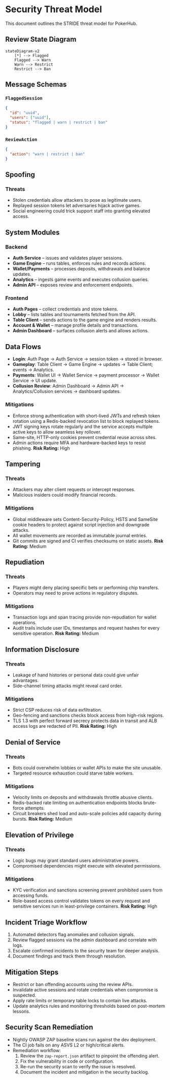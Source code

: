 # Security Threat Model

This document outlines the STRIDE threat model for PokerHub.

## Review State Diagram

```mermaid
stateDiagram-v2
    [*] --> Flagged
    Flagged --> Warn
    Warn --> Restrict
    Restrict --> Ban
```

## Message Schemas

### `FlaggedSession`

```json
{
  "id": "uuid",
  "users": ["uuid"],
  "status": "flagged | warn | restrict | ban"
}
```

### `ReviewAction`

```json
{
  "action": "warn | restrict | ban"
}
```

## Spoofing

### Threats
- Stolen credentials allow attackers to pose as legitimate users.
- Replayed session tokens let adversaries hijack active games.
- Social engineering could trick support staff into granting elevated access.

## System Modules

### Backend
- **Auth Service** – issues and validates player sessions.
- **Game Engine** – runs tables, enforces rules and records actions.
- **Wallet/Payments** – processes deposits, withdrawals and balance updates.
- **Analytics** – ingests game events and executes collusion queries.
- **Admin API** – exposes review and enforcement endpoints.

### Frontend
- **Auth Pages** – collect credentials and store tokens.
- **Lobby** – lists tables and tournaments fetched from the API.
- **Table Client** – sends actions to the game engine and renders results.
- **Account & Wallet** – manage profile details and transactions.
- **Admin Dashboard** – surfaces collusion alerts and allows actions.

## Data Flows
- **Login**: Auth Page → Auth Service → session token → stored in browser.
- **Gameplay**: Table Client → Game Engine → updates → Table Client; events → Analytics.
- **Payments**: Wallet UI → Wallet Service → payment processor → Wallet Service → UI update.
- **Collusion Review**: Admin Dashboard → Admin API → Analytics/Collusion services → dashboard updates.

### Mitigations
- Enforce strong authentication with short-lived JWTs and refresh token rotation using a Redis-backed revocation list to block replayed tokens.
- JWT signing keys rotate regularly and the service accepts multiple active keys to allow seamless key rollover.
- Same-site, HTTP-only cookies prevent credential reuse across sites.
- Admin actions require MFA and hardware-backed keys to resist phishing.
**Risk Rating:** High

## Tampering

### Threats
- Attackers may alter client requests or intercept responses.
- Malicious insiders could modify financial records.

### Mitigations
- Global middleware sets Content-Security-Policy, HSTS and SameSite cookie headers to protect against script injection and downgrade attacks.
- All wallet movements are recorded as immutable journal entries.
- Git commits are signed and CI verifies checksums on static assets.
**Risk Rating:** Medium

## Repudiation

### Threats
- Players might deny placing specific bets or performing chip transfers.
- Operators may need to prove actions in regulatory disputes.

### Mitigations
- Transaction logs and span tracing provide non-repudiation for wallet operations.
- Audit trails include user IDs, timestamps and request hashes for every sensitive operation.
**Risk Rating:** Medium

## Information Disclosure

### Threats
- Leakage of hand histories or personal data could give unfair advantages.
- Side-channel timing attacks might reveal card order.

### Mitigations
- Strict CSP reduces risk of data exfiltration.
- Geo-fencing and sanctions checks block access from high-risk regions.
- TLS 1.3 with perfect forward secrecy protects data in transit and ALB access logs are redacted of PII.
**Risk Rating:** High

## Denial of Service

### Threats
- Bots could overwhelm lobbies or wallet APIs to make the site unusable.
- Targeted resource exhaustion could starve table workers.

### Mitigations
- Velocity limits on deposits and withdrawals throttle abusive clients.
- Redis-backed rate limiting on authentication endpoints blocks brute-force attempts.
- Circuit breakers shed load and auto-scale policies add capacity during bursts.
**Risk Rating:** Medium

## Elevation of Privilege

### Threats
- Logic bugs may grant standard users administrative powers.
- Compromised dependencies might execute with elevated permissions.

### Mitigations
- KYC verification and sanctions screening prevent prohibited users from accessing funds.
- Role-based access control validates tokens on every request and sensitive services run in least-privilege containers.
**Risk Rating:** High

## Incident Triage Workflow
1. Automated detectors flag anomalies and collusion signals.
2. Review flagged sessions via the admin dashboard and correlate with logs.
3. Escalate confirmed incidents to the security team for deeper analysis.
4. Document findings and track them through resolution.

## Mitigation Steps
- Restrict or ban offending accounts using the review APIs.
- Invalidate active sessions and rotate credentials when compromise is suspected.
- Apply rate limits or temporary table locks to contain live attacks.
- Update analytics rules and monitoring thresholds based on post-mortem lessons.


## Security Scan Remediation
- Nightly OWASP ZAP baseline scans run against the dev deployment.
- The CI job fails on any ASVS L2 or high/critical alerts.
- Remediation workflow:
  1. Review the `zap-report.json` artifact to pinpoint the offending alert.
  2. Fix the vulnerability in code or configuration.
  3. Re-run the security scan to verify the issue is resolved.
  4. Document the incident and mitigation in the security backlog.

